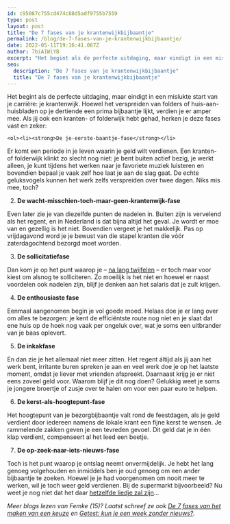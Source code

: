 ```yaml
---
id: c95087c755cd474c88d5adf9755b7559
type: post
layout: post
title: "De 7 fases van je krantenwijkbijbaantje"
permalink: /blog/de-7-fases-van-je-krantenwijkbijbaantje/
date: 2022-05-11T19:16:41.067Z
author: 7biA1WiYB
excerpt: "Het begint als de perfecte uitdaging, maar eindigt in een mislukte start van je carrière: je krantenwijk. Hoewel het verspreiden van folders of huis-aan-huisbladen op je dertiende een prima bijbaantje lijkt, verdien je er amper mee. Als jij ook een kranten- of folderwijk hebt gehad, herken je deze fases vast en zeker:  "
seo:
  description: "De 7 fases van je krantenwijkbijbaantje"
  title: "De 7 fases van je krantenwijkbijbaantje"
---
```

Het begint als de perfecte uitdaging, maar eindigt in een mislukte start van je carrière: je krantenwijk. Hoewel het verspreiden van folders of huis-aan-huisbladen op je dertiende een prima bijbaantje lijkt, verdien je er amper mee. Als jij ook een kranten- of folderwijk hebt gehad, herken je deze fases vast en zeker:  

    <ol><li><strong>De je-eerste-baantje-fase</strong></li>
</ol><p>Er komt een periode in je leven waarin je geld wilt verdienen. Een kranten- of folderwijk klinkt zo slecht nog niet: je bent buiten actief bezig, je werkt alleen, je kunt tijdens het werken naar je favoriete muziek luisteren en bovendien bepaal je vaak zelf hoe laat je aan de slag gaat. De echte geluksvogels kunnen het werk zelfs verspreiden over twee dagen. Niks mis mee, toch?</p>
<ol><li value="2"><strong>De wacht-misschien-toch-maar-geen-krantenwijk-fase</strong></li>
</ol><p>Even later zie je van diezelfde punten de nadelen in. Buiten zijn is vervelend als het regent, en in Nederland is dat bijna altijd het geval. Je wordt er moe van en gezellig is het niet. Bovendien vergeet je het makkelijk. Pas op vrijdagavond word je je bewust van die stapel kranten die vóór zaterdagochtend bezorgd moet worden.</p>
<ol><li value="3"><strong>De sollicitatiefase</strong></li>
</ol><p>Dan kom je op het punt waarop je – <a href="/node/9213">na lang twijfelen</a><em> </em>– er toch maar voor kiest om alsnog te solliciteren. Zo moeilijk is het niet en hoewel er naast voordelen ook nadelen zijn, blijf je denken aan het salaris dat je zult krijgen.</p>
<ol><li value="4"><strong>De enthousiaste fase </strong></li>
</ol><p>Eenmaal aangenomen begin je vol goede moed. Helaas doe je er lang over om alles te bezorgen: je kent de efficiëntste route nog niet en je slaat dat ene huis op de hoek nog vaak per ongeluk over, wat je soms een uitbrander van je baas oplevert. </p>
<ol><li value="5"><strong>De inkakfase</strong></li>
</ol><p>En dan zie je het allemaal niet meer zitten. Het regent áltijd als jij aan het werk bent, irritante buren spreken je aan en veel werk doe je op het laatste moment, omdat je liever met vrienden afspreekt. Daarnaast krijg je er niet eens zoveel geld voor. Waarom blijf je dit nog doen? Gelukkig weet je soms je jongere broertje of zusje over te halen om voor een paar euro te helpen.  </p>
<ol><li value="6"><strong>De kerst-als-hoogtepunt-fase</strong></li>
</ol><p>Het hoogtepunt van je bezorgbijbaantje valt rond de feestdagen, als je geld verdient door iedereen namens de lokale krant een fijne kerst te wensen. Je rammelende zakken geven je een tevreden gevoel. Dit geld dat je in één klap verdient, compenseert al het leed een beetje.</p>
<ol><li value="7"><strong>De op-zoek-naar-iets-nieuws-fase </strong></li>
</ol><p>Toch is het punt waarop je ontslag neemt onvermijdelijk. Je hebt het lang genoeg volgehouden en inmiddels ben je oud genoeg om een ander bijbaantje te zoeken. Hoewel je je had voorgenomen om nooit meer te werken, wil je toch weer geld verdienen. Bij de supermarkt bijvoorbeeld? Nu weet je nog niet dat het daar <a href="https://7dagen.netlify.app/blog/de-7-fases-van-je-supermarkt-bijbaantje">hetzelfde liedje zal zijn</a>…</p>
<p><em>Meer blogs lezen van Femke (15)? Laatst schreef ze ook <a href="https://7dagen.netlify.app/blog/de-5-fases-van-het-maken-van-een-keuze">De 7 fases van het maken van een keuze</a> en <a href="https://7dagen.netlify.app/blog/getest-kun-je-een-week-zonder-nieuws">Getest: kun je een week zonder nieuws?</a>.</em></p>  
